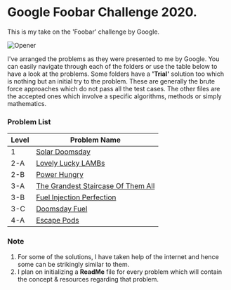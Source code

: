 # Google Foobar Challenge 2020.

This is my take on the 'Foobar' challenge by Google.  

![Opener](https://user-images.githubusercontent.com/42903859/82900970-e67d0180-9f7a-11ea-8c8a-62df07e5da9a.png)

I've arranged the problems as they were presented to me by Google. You can easily navigate through each of the folders or use the table below to have a look at the problems.
Some folders have a <b>'Trial'</b> solution too which is nothing but an initial try to the problem. These are generally the brute force approaches which do not pass all the test cases.
The other files are the accepted ones which involve a specific algorithms, methods or simply mathematics.  

### Problem List

| Level  | Problem Name |
| ------------- | ------------- |
| 1  | [Solar Doomsday](https://github.com/yashtazor/Google-Foobar-Challenge/tree/master/Level%20-%201/A%20-%20Solar%20Doomsday)  |
| 2-A  | [Lovely Lucky LAMBs](https://github.com/yashtazor/Google-Foobar-Challenge/tree/master/Level%20-%202/A%20-%20Lovely%20Lucky%20LAMBs)  |
| 2-B  | [Power Hungry](https://github.com/yashtazor/Google-Foobar-Challenge/tree/master/Level%20-%202/B%20-%20Power%20Hungry)  |
| 3-A  | [The Grandest Staircase Of Them All](https://github.com/yashtazor/Google-Foobar-Challenge/tree/master/Level%20-%203/A%20-%20The%20Grandest%20Staircase%20Of%20Them%20All)  |
| 3-B  | [Fuel Injection Perfection](https://github.com/yashtazor/Google-Foobar-Challenge/tree/master/Level%20-%203/B%20-%20Fuel%20Injection%20Perfection)  |
| 3-C  | [Doomsday Fuel](https://github.com/yashtazor/Google-Foobar-Challenge/tree/master/Level%20-%203/C%20-%20Doomsday%20Fuel)  |
| 4-A  | [Escape Pods](https://github.com/yashtazor/Google-Foobar-Challenge/tree/master/Level%20-%204/A%20-%20Escape%20Pods)  |


### Note
1. For some of the solutions, I have taken help of the internet and hence some can be strikingly similar to them.
2. I plan on initializing a <b>ReadMe</b> file for every problem which will contain the concept & resources regarding that problem.
